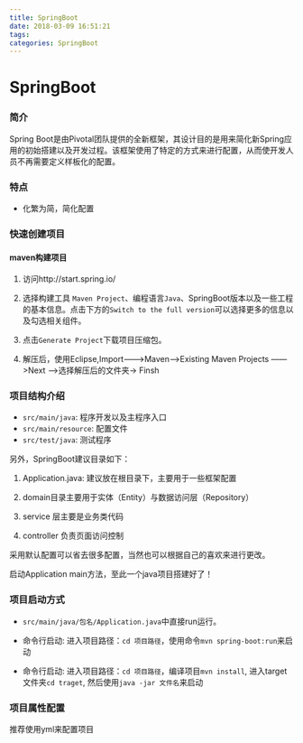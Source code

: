 ```yaml
---
title: SpringBoot
date: 2018-03-09 16:51:21
tags:
categories: SpringBoot
---
```


# SpringBoot

### 简介
Spring Boot是由Pivotal团队提供的全新框架，其设计目的是用来简化新Spring应用的初始搭建以及开发过程。该框架使用了特定的方式来进行配置，从而使开发人员不再需要定义样板化的配置。
<!--more-->

### 特点
- 化繁为简，简化配置

### 快速创建项目

#### maven构建项目

1. 访问http://start.spring.io/

2. 选择构建工具 `Maven Project`、编程语言`Java`、SpringBoot版本以及一些工程的基本信息。点击下方的`Switch to the full version`可以选择更多的信息以及勾选相关组件。

3. 点击`Generate Project`下载项目压缩包。

4. 解压后，使用Eclipse,Import———>Maven——>Existing Maven Projects ——>Next
——>选择解压后的文件夹-> Finsh

### 项目结构介绍

- `src/main/java`: 程序开发以及主程序入口
- `src/main/resource`: 配置文件
- `src/test/java`: 测试程序

另外，SpringBoot建议目录如下：

1. Application.java: 建议放在根目录下，主要用于一些框架配置

2. domain目录主要用于实体（Entity）与数据访问层（Repository）

3. service 层主要是业务类代码

4. controller 负责页面访问控制

采用默认配置可以省去很多配置，当然也可以根据自己的喜欢来进行更改。

启动Application main方法，至此一个java项目搭建好了！

### 项目启动方式

- `src/main/java/包名/Application.java`中直接run运行。

- 命令行启动: 进入项目路径：`cd 项目路径`，使用命令`mvn spring-boot:run`来启动

- 命令行启动: 进入项目路径：`cd 项目路径`，编译项目`mvn install`, 进入target文件夹`cd traget`, 然后使用`java -jar 文件名`来启动

### 项目属性配置

推荐使用yml来配置项目
